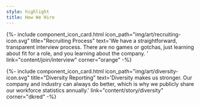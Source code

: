 ```yaml
---
style: highlight
title: How We Hire
---
```


<div class="row mx-auto text-center">

{%- include component_icon_card.html 
icon_path="img/art/recruiting-icon.svg"
title="Recruiting Process"
text='We have a straightforward, transparent interview process. There are no games or gotchas, just learning about fit for a role, and you learning about the company. ' 
link="content/join/interview"
corner="orange" -%}

{%- include component_icon_card.html 
icon_path="img/art/diversity-icon.svg"
title="Diversity Reporting"
text='Diversity makes us stronger. Our company and industry can always do better, which is why we publicly share our workforce statistics annually.'
link="content/story/diversity"
corner="dkred" -%}

</div>
